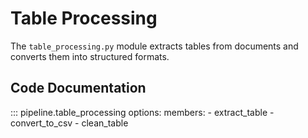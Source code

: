 # Table Processing

The `table_processing.py` module extracts tables from documents and converts them into structured formats.

## Code Documentation

::: pipeline.table_processing
    options:
      members:
        - extract_table
        - convert_to_csv
        - clean_table
